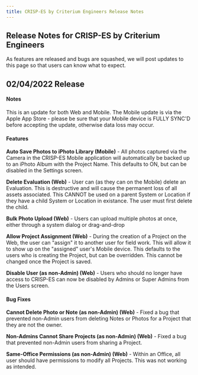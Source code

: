 ```yaml
---
title: CRISP-ES by Criterium Engineers Release Notes
---
```

## Release Notes for CRISP-ES by Criterium Engineers

As features are released and bugs are squashed, we will post updates to this page so that users can know what to expect.

## 02/04/2022 Release

#### Notes

This is an update for both Web and Mobile. The Mobile update is via the Apple App Store - please be sure that your Mobile device is FULLY SYNC'D before accepting the update, otherwise data loss may occur.

#### Features

**Auto Save Photos to iPhoto Library (Mobile)** - All photos captured via the Camera in the CRISP-ES Mobile application will automatically be backed up to an iPhoto Album with the Project Name. This defaults to ON, but can be disabled in the Settings screen.


**Delete Evaluation (Web)** - User can (as they can on the Mobile) delete an Evaluation. This is destructive and will cause the permanent loss of all assets associated. This CANNOT be used on a parent System or Location if they have a child System or Location in existance. The user must first delete the child.


**Bulk Photo Upload (Web)** - Users can upload multiple photos at once, either through a system dialog or drag-and-drop


**Allow Project Assignment (Web)** - During the creation of a Project on the Web, the user can "assign" it to another user for field work. This will allow it to show up on the "assigned" user's Mobile device. This defaults to the users who is creating the Project, but can be overridden. This cannot be changed once the Project is saved.

**Disable User (as non-Admin) (Web)** - Users who should no longer have access to CRISP-ES can now be disabled by Admins or Super Admins from the Users screen.


#### Bug Fixes


**Cannot Delete Photo or Note (as non-Admin) (Web)** - Fixed a bug that prevented non-Admin users from deleting Notes or Photos for a Project that they are not the owner.

**Non-Admins Cannot Share Projects (as non-Admin) (Web)** - Fixed a bug that prevented non-Admin users from sharing a Project.

**Same-Office Permissions (as non-Admin) (Web)** - Within an Office, all user should have permissions to modify all Projects. This was not working as intended.



